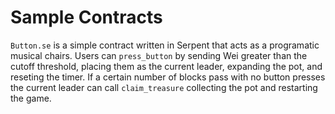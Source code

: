 # Sample Contracts
`Button.se` is a simple contract written in Serpent that acts as a programatic musical chairs.
Users can `press_button` by sending Wei greater than the cutoff threshold, placing them as the current leader, expanding the pot, and reseting the timer. If a certain number of blocks pass with no button presses the current leader can call `claim_treasure` collecting the pot and restarting the game.